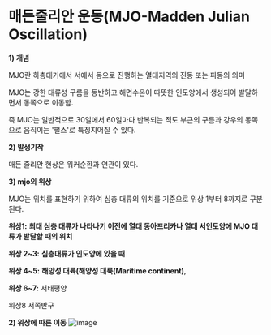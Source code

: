 # 매든줄리안 운동(MJO-Madden Julian Oscillation)

__1) 개념__

MJO란 하층대기에서 서에서 동으로 진행하는 열대지역의 진동 또는 파동의 의미

MJO는 강한 대류성 구름을 동반하고 해면수온이 따뜻한 인도양에서 생성되어 발달하면서 동쪽으로 이동함. 

즉 MJO는 일반적으로 30일에서 60일마다 반복되는 적도 부근의 구름과 강우의 동쪽으로 움직이는 '펄스'로 특징지어질 수 있다.

__2) 발생기작__

매든 줄리안 현상은 워커순환과 연관이 있다.

__3) mjo의 위상__

MJO는 위치를 표현하기 위하여 심층 대류의 위치를 기준으로 위상 1부터 8까지로 구분된다.

__위상1:__ __최대 심층 대류가 나타나기 이전에 열대 동아프리카나 열대 서인도양에 MJO 대류가 발달할 때의 위치__

__위상 2~3:__ __심층대류가 인도양에 있을 때__

__위상 4~5:__ __해양성 대륙(해양성 대륙(Maritime continent)__,

__위상 6~7:__ 서태평양

위상8 서쪽반구

__2) 위상에 따른 이동__
![image](https://user-images.githubusercontent.com/73323188/123104086-98824800-d471-11eb-8587-bdf565ccf9ec.png)


